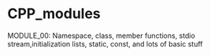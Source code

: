 # CPP_modules
MODULE_00: Namespace, class, member functions, stdio stream,initialization lists, static, const, and lots of basic stuff
